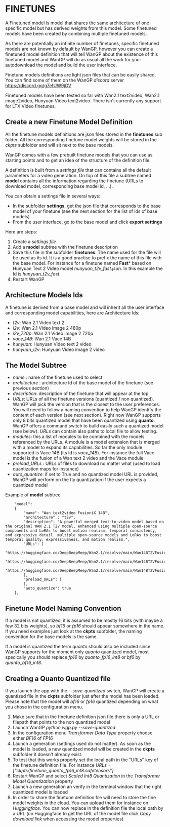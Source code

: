 # FINETUNES

A Finetuned model is model that shares the same architecture of one specific model but has derived weights from this model. Some finetuned models have been created by combining multiple finetuned models.

As there are potentially an infinite number of finetunes, specific finetuned models are not known by default by WanGP, however you can create a finetuned model definition that will tell WanGP about the existence of this finetuned model and WanGP will do as usual all the work for you: autodownload the model and build the user interface.

Finetune models definitions are light json files that can be easily shared. You can find some of them on the WanGP *discord* server https://discord.gg/g7efUW9jGV

Finetuned models have been tested so far with Wan2.1 text2video, Wan2.1 image2video,  Hunyuan Video text2video. There isn't currently any support for LTX Video finetunes.

## Create a new Finetune Model Definition
All the finetune models definitions are json files stored in the **finetunes** sub folder. All the corresponding finetune model weights will be stored in the *ckpts* subfolder and will sit next to the base models.

WanGP comes with a few prebuilt finetune models that you can use as starting points and to get an idea of the structure of the definition file.

A definition is built from a *settings file* that can contains all the default parameters for a video generation. On top of this file a subtree named **model** contains all the information regarding the finetune (URLs to download model, corresponding base model id, ...).

You can obtain a settings file in several ways:
- In the subfolder **settings**, get the json file that corresponds to the base model of your finetune (see the next section for the list of ids of base models)
- From the user interface, go to the base model and click **export settings**

Here are steps:
1) Create a *settings file*
2) Add a **model** subtree with the finetune description
3) Save this file in the subfolder **finetunes**. The name used for the file will be used as its id. It is a good practise to prefix the name of this file with the base model. For instance for a finetune named **Fast*** based on  Hunyuan Text 2 Video model *hunyuan_t2v_fast.json*. In this example the Id is *hunyuan_t2v_fast*.
4) Restart WanGP

## Architecture Models Ids
A finetune is derived from a base model and will inherit all the user interface and corresponding model capabilities, here are Architecture Ids:
- *t2v*: Wan 2.1 Video text 2 
- *i2v*: Wan 2.1 Video image 2 480p
- *i2v_720p*: Wan 2.1 Video image 2 720p
- *vace_14B*: Wan 2.1 Vace 14B
- *hunyuan*: Hunyuan Video text 2 video
- *hunyuan_i2v*: Hunyuan Video image 2 video

## The Model Subtree
- *name* : name of the finetune used to select
- *architecture* : architecture Id of the base model of the finetune (see previous section)
- *description*: description of the finetune that will appear at the top
- *URLs*: URLs of all the finetune versions (quantized / non quantized). WanGP will pick the version that is the closest to the user preferences. You will need to follow a naming convention to help WanGP identify the content of each version (see next section). Right now WanGP supports only 8 bits quantized model that have been quantized using **quanto**. WanGP offers a command switch to build easily such a quantized model (see below). *URLs* can contain also paths to local file to allow testing.
- *modules*: this a list of modules to be combined with the models referenced by the URLs. A module is a model extension that is merged with a model to expand its capabilities. So far the only module supported is Vace 14B  (its id is *vace_14B*). For instance the full Vace model is the fusion of a Wan text 2 video and the Vace module.
- *preload_URLs* : URLs of files to download no matter what (used to load quantization maps for instance)
- *auto_quantize*: if set to True and no quantized model URL is provided, WanGP will perform on the fly quantization if the user expects a quantized model

Example of **model** subtree
```
	"model":
	{
		"name": "Wan text2video FusioniX 14B",
		"architecture" : "t2v",
		"description": "A powerful merged text-to-video model based on the original WAN 2.1 T2V model, enhanced using multiple open-source components and LoRAs to boost motion realism, temporal consistency, and expressive detail. multiple open-source models and LoRAs to boost temporal quality, expressiveness, and motion realism.",
		"URLs": [
			"https://huggingface.co/DeepBeepMeep/Wan2.1/resolve/main/Wan14BT2VFusioniX_fp16.safetensors",
			"https://huggingface.co/DeepBeepMeep/Wan2.1/resolve/main/Wan14BT2VFusioniX_quanto_fp16_int8.safetensors",
			"https://huggingface.co/DeepBeepMeep/Wan2.1/resolve/main/Wan14BT2VFusioniX_quanto_bf16_int8.safetensors"
		],
        "preload_URLs": [
        ],
		"auto_quantize": true
	},
```

## Finetune Model Naming Convention
If a model is not quantized, it is assumed to be mostly 16 bits (with maybe a few 32 bits weights), so *bf16* or *fp16* should appear somewhere in the name. If you need examples just look at the **ckpts** subfolder, the naming convention for the base models is the same.

If a model is quantized the term *quanto* should also be included since WanGP supports for the moment only *quanto* quantized model, most specically you should replace *fp16* by *quanto_fp16_int8* or *bf6* by *quanto_bf16_int8*. 

## Creating a Quanto Quantized file
If you launch the app with the *--save-quantized* switch, WanGP will create a quantized file in the **ckpts** subfolder just after the model has been loaded. Please note that the model will *bf16* or *fp16* quantized depending on what you chose in the configuration menu.

1) Make sure that in the finetune definition json file there is only a URL or filepath that points to the non quantized model
2) Launch WanGP *python wgp.py --save-quantized*
3) In the configuration menu *Transformer Data Type* property choose either *BF16* of *FP16*
4) Launch a generation (settings used do not matter). As soon as the model is loaded, a new quantized model  will be created in the **ckpts** subfolder it doesn't already exist.
5) To test that this works properly set the local path in the "URLs" key of the finetune definition file. For instance *URLs = ["ckpts/finetune_quanto_fp16_int8.safetensors"]*
6) Restart WanGP and select *Scaled Int8 Quantization* in the *Transformer Model Quantization* property
7) Launch a new generation an verify in the terminal window that the right quantized model is loaded
8) In order to share the finetune definition file will need to store the fine model weights in the cloud. You can upload them for instance on *Huggingface*. You can now replace in the definition file the local path by a URL (on Huggingface to get the URL of the model file click *Copy download link* when accessing the model properties)